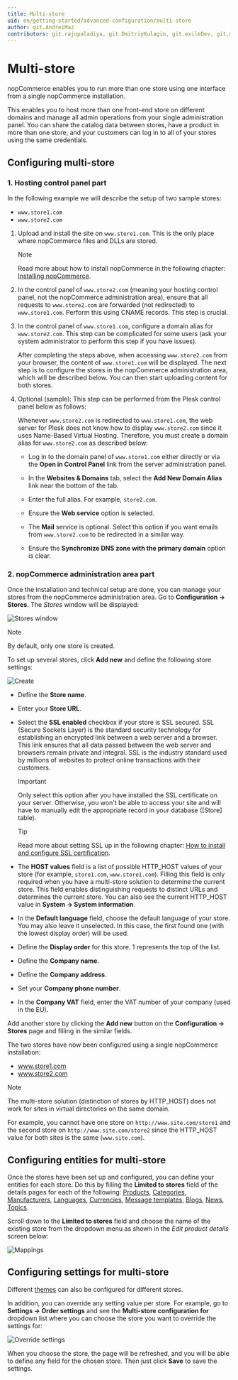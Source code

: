 ```yaml
---
title: Multi-store
uid: en/getting-started/advanced-configuration/multi-store
author: git.AndreiMaz
contributors: git.rajupaladiya, git.DmitriyKulagin, git.exileDev, git.mariannk
---
```


# Multi-store

nopCommerce enables you to run more than one store using one interface from a single nopCommerce installation.

This enables you to host more than one front-end store on different domains and manage all admin operations from your single administration panel. You can share the catalog data between stores, have a product in more than one store, and your customers can log in to all of your stores using the same credentials.

## Configuring multi-store

### 1. Hosting control panel part

In the following example we will describe the setup of two sample stores:

* `www.store1.com`
* `www.store2.com`

1. Upload and install the site on `www.store1.com`. This is the only place where nopCommerce files and DLLs are stored.
      > [!NOTE]
      >
      > Read more about how to install nopCommerce in the following chapter: [Installing nopCommerce](xref:en/installation-and-upgrading/installing-nopcommerce/index).

1. In the control panel of `www.store2.com` (meaning your hosting control panel, not the nopCommerce administration area), ensure that all requests to `www.store2.com` are forwarded (not redirected) to `www.store1.com`. Perform this using CNAME records. This step is crucial.

1. In the control panel of `www.store1.com`, configure a domain alias for `www.store2.com`. This step can be complicated for some users (ask your system administrator to perform this step if you have issues).

    After completing the steps above, when accessing `www.store2.com` from your browser, the content of `www.store1.com` will be displayed. The next step is to configure the stores in the nopCommerce administration area, which will be described below. You can then start uploading content for both stores.

1. Optional (sample): This step can be performed from the Plesk control panel below as follows:
  
      Whenever `www.store2.com` is redirected to `www.store1.com`, the web server for Plesk does not know how to display `www.store2.com` since it uses Name-Based Virtual Hosting. Therefore, you must create a domain alias for `www.store2.com` as described below:

      * Log in to the domain panel of `www.store1.com` either directly or via the **Open in Control Panel** link from the server administration panel.

      * In the **Websites & Domains** tab, select the **Add New Domain Alias** link near the bottom of the tab.

      * Enter the full alias. For example, `store2.com`.

      * Ensure the **Web service** option is selected.

      * The **Mail** service is optional. Select this option if you want emails from `www.store2.com` to be redirected in a similar way.

      * Ensure the **Synchronize DNS zone with the primary domain** option is clear.

### 2. nopCommerce administration area part

Once the installation and technical setup are done, you can manage your stores from the nopCommerce administration area. Go to **Configuration → Stores**. The *Stores* window will be displayed:

![Stores window](_static/multi-store/mainstore.png)

> [!NOTE]
> 
> By default, only one store is created.

To set up several stores, click **Add new** and define the following store settings:

![Create](_static/multi-store/create.jpg)

* Define the **Store name**.
* Enter your **Store URL**.
* Select the **SSL enabled** checkbox if your store is SSL secured. SSL (Secure Sockets Layer) is the standard security technology for establishing an encrypted link between a web server and a browser. This link ensures that all data passed between the web server and browsers remain private and integral. SSL is the industry standard used by millions of websites to protect online transactions with their customers.

  > [!IMPORTANT]
  >
  > Only select this option after you have installed the SSL certificate on your server. Otherwise, you won't be able to access your site and will have to manually edit the appropriate record in your database ([Store] table).

  > [!TIP]
  >
  > Read more about setting SSL up in the following chapter: [How to install and configure SSL certification](xref:en/getting-started/advanced-configuration/how-to-install-and-configure-ssl-certification).

* The **HOST values** field is a list of possible HTTP_HOST values of your store (for example, `store1.com`, `www.store1.com`). Filling this field is only required when you have a multi-store solution to determine the current store. This field enables distinguishing requests to distinct URLs and determines the current store. You can also see the current HTTP_HOST value in **System → System information**.
* In the **Default language** field, choose the default language of your store. You may also leave it unselected. In this case, the first found one (with the lowest display order) will be used.
* Define the **Display order** for this store. 1 represents the top of the list.
* Define the **Company name**.
* Define the **Company address**.
* Set your **Company phone number**.
* In the **Company VAT** field, enter the VAT number of your company (used in the EU).

Add another store by clicking the **Add new** button on the **Configuration → Stores** page and filling in the similar fields.

The two stores have now been configured using a single nopCommerce installation:

* www.store1.com
* www.store2.com

> [!NOTE]
> 
> The multi-store solution (distinction of stores by HTTP_HOST) does not work for sites in virtual directories on the same domain.

For example, you cannot have one store on `http://www.site.com/store1` and the second store on `http://www.site.com/store2` since the HTTP_HOST value for both sites is the same (`www.site.com`).

## Configuring entities for multi-store

Once the stores have been set up and configured, you can define your entities for each store. Do this by filling the **Limited to stores** field of the details pages for each of the following: [Products](xref:en/running-your-store/catalog/products/index), [Categories](xref:en/running-your-store/catalog/categories), [Manufacturers](xref:en/running-your-store/catalog/manufacturers), [Languages](xref:en/getting-started/advanced-configuration/localization), [Currencies](xref:en/getting-started/configure-payments/advanced-configuration/currencies), [Message templates](xref:en/running-your-store/content-management/message-templates), [Blogs](xref:en/running-your-store/content-management/blog), [News](xref:en/running-your-store/content-management/news), [Topics](xref:en/running-your-store/content-management/topics-pages).

Scroll down to the **Limited to stores** field and choose the name of the existing store from the dropdown menu as shown in the *Edit product details* screen below:

![Mappings](_static/multi-store/product-limited-to-store.png)

## Configuring settings for multi-store

Different [themes](xref:en/getting-started/design-your-store/choose-and-install-a-theme) can also be configured for different stores.

In addition, you can override any setting value per store. For example, go to **Settings → Order settings** and see the **Multi-store configuration for** dropdown list where you can choose the store you want to override the settings for:

![Override settings](_static/multi-store/override-settings.jpg)

When you choose the store, the page will be refreshed, and you will be able to define any field for the chosen store. Then just click **Save** to save the settings.
